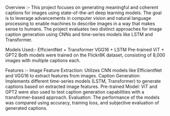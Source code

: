 Overview :-
This project focuses on generating meaningful and coherent captions for images using state-of-the-art deep learning models. The goal is to leverage advancements in computer vision and natural language processing to enable machines to describe images in a way that makes sense to humans. The project evaluates two distinct approaches for image caption generation using CNNs and time-series models like LSTM and Transformer.

Models Used:-
EfficientNet + Transformer
VGG16 + LSTM
Pre-trained ViT + GPT2
Both models were trained on the Flickr8K dataset, consisting of 8,000 images with multiple captions each.

Features :-
Image Feature Extraction: Utilizes CNN models like EfficientNet and VGG16 to extract features from images.
Caption Generation: Implements different time-series models (LSTM, Transformer) to generate captions based on extracted image features.
Pre-trained Model: ViT and GPT2 were also used to test caption generation capabilities with a transformer-based approach.
Evaluation: The performance of the models was compared using accuracy, training loss, and subjective evaluation of generated captions.
